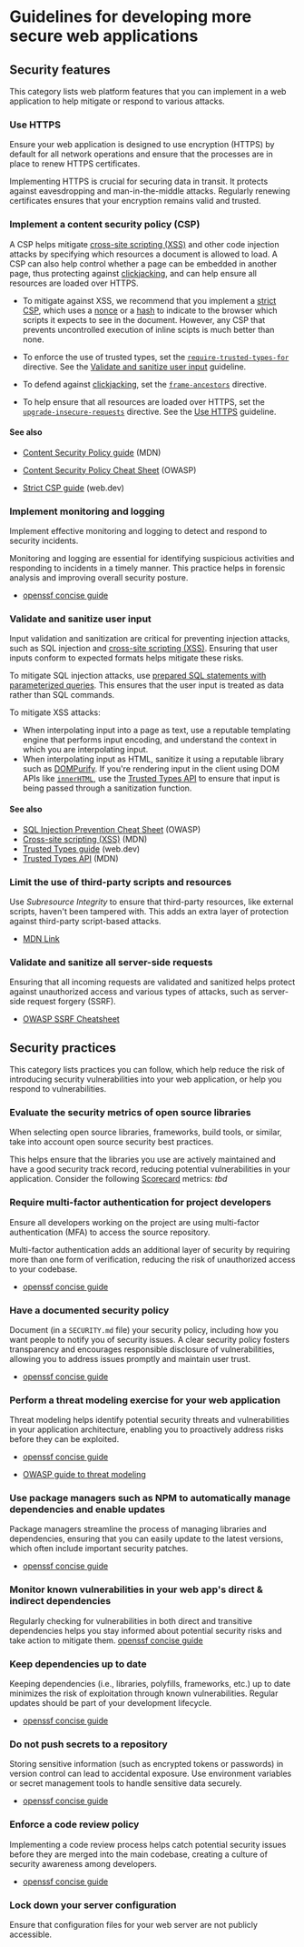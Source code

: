 # Guidelines for developing more secure web applications

## Security features

This category lists web platform features that you can implement in a web application to help mitigate or respond to various attacks.

### Use HTTPS

Ensure your web application is designed to use encryption (HTTPS) by default for all network operations and ensure that the processes are in place to renew HTTPS certificates.

Implementing HTTPS is crucial for securing data in transit. It protects against eavesdropping and man-in-the-middle attacks. Regularly renewing certificates ensures that your encryption remains valid and trusted.

### Implement a content security policy (CSP)

A CSP helps mitigate [cross-site scripting (XSS)](https://developer.mozilla.org/en-US/docs/Web/Security/Attacks/XSS) and other code injection attacks by specifying which resources a document is allowed to load. A CSP can also help control whether a page can be embedded in another page, thus protecting against [clickjacking](https://developer.mozilla.org/en-US/docs/Web/Security/Attacks/Clickjacking), and can help ensure all resources are loaded over HTTPS.

- To mitigate against XSS, we recommend that you implement a [strict CSP](https://developer.mozilla.org/en-US/docs/Web/HTTP/CSP#strict_csp), which uses a [nonce](https://developer.mozilla.org/en-US/docs/Web/HTTP/CSP#nonces) or a [hash](https://developer.mozilla.org/en-US/docs/Web/HTTP/CSP#hashes) to indicate to the browser which scripts it expects to see in the document. However, any CSP that prevents uncontrolled execution of inline scipts is much better than none.

- To enforce the use of trusted types, set the [`require-trusted-types-for`](https://developer.mozilla.org/en-US/docs/Web/HTTP/Headers/Content-Security-Policy/require-trusted-types-for) directive. See the [Validate and sanitize user input](#validate-and-sanitize-user-input) guideline.

- To defend against [clickjacking](https://developer.mozilla.org/en-US/docs/Web/Security/Attacks/Clickjacking), set the [`frame-ancestors`](https://developer.mozilla.org/en-US/docs/Web/HTTP/Headers/Content-Security-Policy/frame-ancestors) directive.

- To help ensure that all resources are loaded over HTTPS, set the [`upgrade-insecure-requests`](https://developer.mozilla.org/en-US/docs/Web/HTTP/Headers/Content-Security-Policy/upgrade-insecure-requests) directive. See the [Use HTTPS](#use-https) guideline.

#### See also

- [Content Security Policy guide](https://developer.mozilla.org/en-US/docs/Web/HTTP/CSP) (MDN)

- [Content Security Policy Cheat Sheet](https://cheatsheetseries.owasp.org/cheatsheets/Content_Security_Policy_Cheat_Sheet.html) (OWASP)

- [Strict CSP guide](https://web.dev/articles/strict-csp) (web.dev)

### Implement monitoring and logging

Implement effective monitoring and logging to detect and respond to security incidents.

Monitoring and logging are essential for identifying suspicious activities and responding to incidents in a timely manner. This practice helps in forensic analysis and improving overall security posture.

- [openssf concise guide](https://best.openssf.org/Concise-Guide-for-Developing-More-Secure-Software)

### Validate and sanitize user input

Input validation and sanitization are critical for preventing injection attacks, such as SQL injection and [cross-site scripting (XSS)](https://developer.mozilla.org/en-US/docs/Web/Security/Attacks/XSS). Ensuring that user inputs conform to expected formats helps mitigate these risks.

To mitigate SQL injection attacks, use [prepared SQL statements with parameterized queries](https://cheatsheetseries.owasp.org/cheatsheets/SQL_Injection_Prevention_Cheat_Sheet.html). This ensures that the user input is treated as data rather than SQL commands.

To mitigate XSS attacks:

- When interpolating input into a page as text, use a reputable templating engine that performs input encoding, and understand the context in which you are interpolating input.
- When interpolating input as HTML, sanitize it using a reputable library such as [DOMPurify](https://github.com/cure53/DOMPurify). If you're rendering input in the client using DOM APIs like [`innerHTML`](https://developer.mozilla.org/en-US/docs/Web/API/Element/innerHTML), use the [Trusted Types API](https://developer.mozilla.org/en-US/docs/Web/API/Trusted_Types_API) to ensure that input is being passed through a sanitization function.

#### See also

- [SQL Injection Prevention Cheat Sheet](https://cheatsheetseries.owasp.org/cheatsheets/SQL_Injection_Prevention_Cheat_Sheet.html) (OWASP)
- [Cross-site scripting (XSS)](https://developer.mozilla.org/en-US/docs/Web/Security/Attacks/XSS) (MDN)
- [Trusted Types guide](https://web.dev/articles/trusted-types) (web.dev)
- [Trusted Types API](https://developer.mozilla.org/en-US/docs/Web/API/Trusted_Types_API) (MDN)

### Limit the use of third-party scripts and resources

Use _Subresource Integrity_ to ensure that third-party resources, like external scripts, haven't been tampered with. This adds an extra layer of protection against third-party script-based attacks.

- [MDN Link](https://developer.mozilla.org/en-US/docs/Web/Security/Subresource_Integrity)

### Validate and sanitize all server-side requests

Ensuring that all incoming requests are validated and sanitized helps protect against unauthorized access and various types of attacks, such as server-side request forgery (SSRF).

- [OWASP SSRF Cheatsheet](https://cheatsheetseries.owasp.org/cheatsheets/Server_Side_Request_Forgery_Prevention_Cheat_Sheet.html)

## Security practices

This category lists practices you can follow, which help reduce the risk of introducing security vulnerabilities into your web application, or help you respond to vulnerabilities.

### Evaluate the security metrics of open source libraries

When selecting open source libraries, frameworks, build tools, or similar, take into account open source security best practices.

This helps ensure that the libraries you use are actively maintained and have a good security track record, reducing potential vulnerabilities in your application. Consider the following [Scorecard](https://securityscorecards.dev) metrics: _tbd_

### Require multi-factor authentication for project developers

Ensure all developers working on the project are using multi-factor authentication (MFA) to access the source repository.

Multi-factor authentication adds an additional layer of security by requiring more than one form of verification, reducing the risk of unauthorized access to your codebase.

- [openssf concise guide](https://best.openssf.org/Concise-Guide-for-Developing-More-Secure-Software)

### Have a documented security policy

Document (in a `SECURITY.md` file) your security policy, including how you want people to notify you of security issues. A clear security policy fosters transparency and encourages responsible disclosure of vulnerabilities, allowing you to address issues promptly and maintain user trust.

- [openssf concise guide](https://best.openssf.org/Concise-Guide-for-Developing-More-Secure-Software)

### Perform a threat modeling exercise for your web application

Threat modeling helps identify potential security threats and vulnerabilities in your application architecture, enabling you to proactively address risks before they can be exploited.

- [openssf concise guide](https://best.openssf.org/Concise-Guide-for-Developing-More-Secure-Software)

- [OWASP guide to threat modeling](https://owasp.org/www-community/Threat_Modeling)

### Use package managers such as NPM to automatically manage dependencies and enable updates

Package managers streamline the process of managing libraries and dependencies, ensuring that you can easily update to the latest versions, which often include important security patches.

- [openssf concise guide](https://best.openssf.org/Concise-Guide-for-Developing-More-Secure-Software)

### Monitor known vulnerabilities in your web app's direct & indirect dependencies

Regularly checking for vulnerabilities in both direct and transitive dependencies helps you stay informed about potential security risks and take action to mitigate them. [openssf concise guide](https://best.openssf.org/Concise-Guide-for-Developing-More-Secure-Software)

### Keep dependencies up to date

Keeping dependencies (i.e., libraries, polyfills, frameworks, etc.) up to date minimizes the risk of exploitation through known vulnerabilities. Regular updates should be part of your development lifecycle.

- [openssf concise guide](https://best.openssf.org/Concise-Guide-for-Developing-More-Secure-Software)

### Do not push secrets to a repository

Storing sensitive information (such as encrypted tokens or passwords) in version control can lead to accidental exposure. Use environment variables or secret management tools to handle sensitive data securely.

- [openssf concise guide](https://best.openssf.org/Concise-Guide-for-Developing-More-Secure-Software)

### Enforce a code review policy

Implementing a code review process helps catch potential security issues before they are merged into the main codebase, creating a culture of security awareness among developers.

- [openssf concise guide](https://best.openssf.org/Concise-Guide-for-Developing-More-Secure-Software)

### Lock down your server configuration

Ensure that configuration files for your web server are not publicly accessible.
